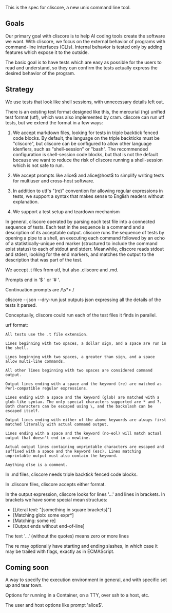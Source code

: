 This is the spec for cliscore, a new unix command line tool. 

## Goals

Our primary goal with cliscore is to help AI coding tools create the software we want. With cliscore, we focus on the external behavior of programs with command-line interfaces (CLIs). Internal behavior is tested only by adding features which expose it to the outside.

The basic goal is to have tests which are easy as possible for the users to read and understand, so they can confirm the tests actually express the desired behavior of the program.

## Strategy

We use tests that look like shell sessions, with unnecessary details left out.

There is an existing test format designed like this, the mercurial (hg) unified test format (utf), which was also implemented by cram. cliscore can run utf tests, but we extend the format in a few ways:

1. We accept markdown files, looking for tests in triple backtick fenced code blocks. By default, the language on the triple backticks must be "cliscore", but cliscore can be configured to allow other language idenfiers, such as "shell-session" or "bash". The recommended configuration is shell-session code blocks, but that is not the default because we want to reduce the risk of cliscore running a shell-session which is not safe to run.

2. We accept prompts like alice$ and alice@host$ to simplify writing tests for multiuser and cross-host software.

3. In addition to utf's "(re)" convention for allowing regular expressions in tests, we support a syntax that makes sense to English readers without explanation.

4. We support a test setup and teardown mechanism

In general, cliscore operated by parsing each test file into a connected sequence of tests. Each test in the sequence is a command and a description of its acceptable output. cliscore runs the sequence of tests by opening a pipe to a shell, an executing each command followed by an echo of a statistically-unique end marker (structured to include the command exist status) to each of stdout and stderr. Meanwhile, cliscore reads stdout and stderr, looking for the end markers, and matches the output to the description that was part of the test.

We accept .t files from utf, but also .cliscore and .md.

Prompts end in '$ ' or '# '.

Continuation prompts are /\s*> /

cliscore --json --dry-run just outputs json expressing all the details of the tests it parsed.

Conceptually, cliscore could run each of the test files it finds in parallel.

urf format:

    All tests use the .t file extension.

    Lines beginning with two spaces, a dollar sign, and a space are run in the shell.

    Lines beginning with two spaces, a greater than sign, and a space allow multi-line commands.

    All other lines beginning with two spaces are considered command output.

    Output lines ending with a space and the keyword (re) are matched as Perl-compatible regular expressions.

    Lines ending with a space and the keyword (glob) are matched with a glob-like syntax. The only special characters supported are * and ?. Both characters can be escaped using \, and the backslash can be escaped itself.

    Output lines ending with either of the above keywords are always first matched literally with actual command output.

    Lines ending with a space and the keyword (no-eol) will match actual output that doesn't end in a newline.

    Actual output lines containing unprintable characters are escaped and suffixed with a space and the keyword (esc). Lines matching unprintable output must also contain the keyword.

    Anything else is a comment.

In .md files, cliscore needs triple backtick fenced code blocks.

In .cliscore files, cliscore accepts either format.

In the output expression, cliscore looks for lines '...' and lines in brackets. In brackets we have some special mean structues:
* [Literal text: "[something in square brackets]"]
* [Matching glob: some expr*]
* [Matching: some re]
* [Output ends without end-of-line]

The text '...' (without the quotes) means zero or more lines

The re may optionally have starting and ending slashes, in which case it may be trailed with flags, exactly as in ECMAScript.


## Coming soon

A way to specify the execution environment in general, and with specific set up and tear town.

Options for running in a Container, on a TTY, over ssh to a host, etc.

The user and host options like prompt 'alice$'.

